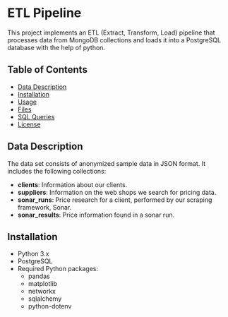 # ETL Pipeline 

This project implements an ETL (Extract, Transform, Load) pipeline that processes data from MongoDB collections and loads it into a PostgreSQL database with the help of python. 

## Table of Contents
- [Data Description](#data-description)
- [Installation](#installation)
- [Usage](#usage)
- [Files](#files)
- [SQL Queries](#sql-queries)
- [License](#license)


## Data Description

The data set consists of anonymized sample data in JSON format. It includes the following collections:
- **clients**: Information about our clients.
- **suppliers**: Information on the web shops we search for pricing data.
- **sonar_runs**: Price research for a client, performed by our scraping framework, Sonar.
- **sonar_results**: Price information found in a sonar run.

## Installation

- Python 3.x
- PostgreSQL
- Required Python packages:
    - pandas
    - matplotlib
    - networkx
    - sqlalchemy
    - python-dotenv

